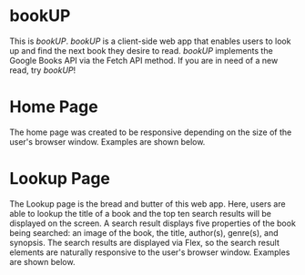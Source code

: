 # bookUP
This is *bookUP*. *bookUP* is a client-side web app that enables users to look up and find the next book they desire to read. *bookUP* implements the Google Books 
API via the Fetch API method. If you are in need of a new read, try *bookUP*!

# Home Page
The home page was created to be responsive depending on the size of the user's browser window. Examples are shown below.


# Lookup Page
The Lookup page is the bread and butter of this web app. Here, users are able to lookup the title of a book and the top ten search results will be displayed on the 
screen. A search result displays five properties of the book being searched: an image of the book, the title, author(s), genre(s), and synopsis. The search results 
are displayed via Flex, so the search result elements are naturally responsive to the user's browser window. Examples are shown below.
